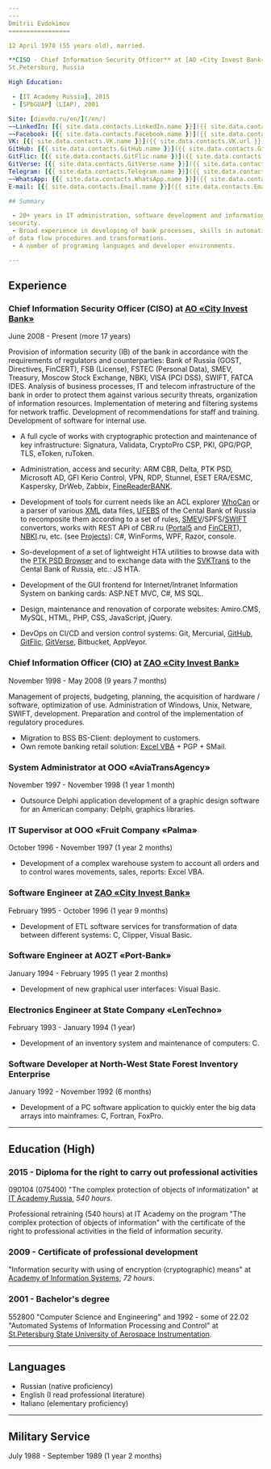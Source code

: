 ```yaml
---
---
Dmitrii Evdokimov
=================

12 April 1970 (55 years old), married.

**CISO - Chief Information Security Officer** at [AO «City Invest Bank»]  
St.Petersburg, Russia

High Education:

 - [IT Academy Russia], 2015
 - [SPbGUAP] (LIAP), 2001

Site: [dievdo.ru/en/](/en/)  
~~LinkedIn: [{{ site.data.contacts.LinkedIn.name }}]({{ site.data.contacts.LinkedIn.url }})~~ (closed in Russia)  
~~Facebook: [{{ site.data.contacts.Facebook.name }}]({{ site.data.contacts.Facebook.url }})~~ (closed in Russia)  
VK: [{{ site.data.contacts.VK.name }}]({{ site.data.contacts.VK.url }}) (in Russian)  
GitHub: [{{ site.data.contacts.GitHub.name }}]({{ site.data.contacts.GitHub.url }})  
GitFlic: [{{ site.data.contacts.GitFlic.name }}]({{ site.data.contacts.GitFlic.url }})  
GitVerse: [{{ site.data.contacts.GitVerse.name }}]({{ site.data.contacts.GitVerse.url }})  
Telegram: [{{ site.data.contacts.Telegram.name }}]({{ site.data.contacts.Telegram.url }})  
~~WhatsApp: [{{ site.data.contacts.WhatsApp.name }}]({{ site.data.contacts.WhatsApp.url }})~~  
E-mail: [{{ site.data.contacts.Email.name }}]({{ site.data.contacts.Email.url }})

## Summary

 - 20+ years in IT administration, software development and information 
security.
 - Broad experience in developing of bank processes, skills in automatization 
of data flow procedures and transformations.
 - A number of programing languages and developer environments.

---
```


## Experience

### Chief Information Security Officer (CISO) at [AO «City Invest Bank»]

June 2008 - Present (more 17 years)

Provision of information security (IB) of the bank in accordance with 
the requirements of regulators and counterparties: Bank of Russia 
(GOST, Directives, FinCERT), FSB (License), FSTEC (Personal Data), SMEV, 
Treasury, Moscow Stock Exchange, NBKI, VISA (PCI DSS), SWIFT, FATCA IDES. 
Analysis of business processes, IT and telecom infrastructure of the bank 
in order to protect them against various security threats, organization 
of information resources. 
Implementation of metering and filtering systems for network traffic. 
Development of recommendations for staff and training. 
Development of software for internal use.

 - A full cycle of works with cryptographic protection and maintenance 
of key infrastructure: 
Signatura, Validata, CryptoPro CSP, PKI, GPG/PGP, TLS, eToken, ruToken.

 - Administration, access and security: 
ARM CBR, Delta, PTK PSD, Microsoft AD, GFI Kerio Control, VPN, RDP, Stunnel,
ESET ERA/ESMC, Kaspersky, DrWeb, Zabbix, [FineReaderBANK].

 - Development of tools for current needs like an ACL explorer [WhoCan] or
a parser of various [XML] data files, [UFEBS] of the Cental Bank of Russia to
recomposite them according to a set of rules, [SMEV]/SPFS/[SWIFT] convertors,
works with REST API of CBR.ru ([Portal5] and [FinCERT]), [NBKI].ru, etc.
(see [Projects]):
C#, WinForms, WPF, Razor, console.

 - So-development of a set of lightweight HTA utilities to browse data with
the [PTK PSD Browser] and to exchange data with the [SVKTrans] to the Cental
Bank of Russia, etc.: 
JS HTA.

 - Development of the GUI frontend for Internet/Intranet Information System 
on banking cards: ASP.NET MVC, C#, MS SQL.

 - Design, maintenance and renovation of corporate websites: 
Amiro.CMS, MySQL, HTML, PHP, CSS, JavaScript, jQuery.

 - DevOps on CI/CD and version control systems: 
Git, Mercurial, [GitHub], [GitFlic], [GitVerse], Bitbucket, AppVeyor.

### Chief Information Officer (CIO) at [ZAO «City Invest Bank»]

November 1998 - May 2008 (9 years 7 months)

Management of projects, budgeting, planning, 
the acquisition of hardware / software, optimization of use. 
Administration of Windows, Unix, Netware, SWIFT, development. 
Preparation and control of the implementation of regulatory procedures. 

 - Migration to BSS BS-Client: deployment to customers.
 - Own remote banking retail solution: [Excel VBA] + PGP + SMail.

### System Administrator at OOO «AviaTransAgency»

November 1997 - November 1998 (1 year 1 month)

 - Outsource Delphi application development of a graphic design software 
for an American company: Delphi, graphics libraries.

### IT Supervisor at OOO «Fruit Company «Palma»

October 1996 - November 1997 (1 year 2 months)

 - Development of a complex warehouse system to account all orders and to 
control wares movements, sales, reports: Excel VBA.
 
### Software Engineer at [ZAO «City Invest Bank»]

February 1995 - October 1996 (1 year 9 months)

 - Development of ETL software services for transformation of data between 
different systems: C, Clipper, Visual Basic.

### Software Engineer at AOZT «Port-Bank»

January 1994 - February 1995 (1 year 2 months)

 - Development of new graphical user interfaces: Visual Basic.

### Electronics Engineer at State Company «LenTechno»

February 1993 - January 1994 (1 year)

 - Development of an inventory system and maintenance of computers: C.

### Software Developer at North-West State Forest Inventory Enterprise

January 1992 - November 1992 (6 months)

 - Development of a PC software application to quickly enter the big data
arrays into mainframes: C, Fortran, FoxPro.

---

## Education (High)

### 2015 - Diploma for the right to carry out professional activities

090104 (075400) "The complex protection of objects of informatization"
at [IT Academy Russia], *540 hours*.

Professional retraining (540 hours) at IT Academy on the program 
"The complex protection of objects of information" with the certificate 
of the right to professional activities in the field of information security.

### 2009 - Certificate of professional development

"Information security with using of encryption (cryptographic) means" 
at [Academy of Information Systems], *72 hours*.

### 2001 - Bachelor's degree

552800 "Computer Science and Engineering" and
1992 - some of 22.02 "Automated Systems of Information Processing and Control"
at [St.Petersburg State University of Aerospace Instrumentation].

---

## Languages

 - Russian (native proficiency)
 - English (I read professional literature)
 - Italiano (elementary proficiency)

---

## Military Service

July 1988 - September 1989 (1 year 2 months)


[AO «City Invest Bank»]: https://cibank.ru/en/
[ZAO «City Invest Bank»]: https://cibank.ru/en/
[IT Academy Russia]: https://www.academy.it.ru/
[Academy of Information Systems]: https://infosystems.ru/
[SPbGUAP]: https://guap.ru/
[St.Petersburg State University of Aerospace Instrumentation]: http://suai.ru/

[GitHub]: https://github.com/diev
[GitFlic]: https://gitflic.ru/user/diev
[GitVerse]: https://gitverse.ru/diev
[Projects]: /en/projects "Software Projects done"
[Verba-OW]: /Verba-OW-Automation
[WhoCan]: /WhoCan
[XML]: /ReplForms
[UFEBS]: /Ufebs-N
[SMEV]: /SMEV-Works
[SWIFT]: /Ufebs-Works
[Portal5]: /Portal5-Works
[FinCERT]: /FinCERT-Client
[NBKI]: /Api5704
[SVKTrans]: /SVK-Transport-hta
[PTK PSD Browser]: /PTK-PSD-Browser-hta
[FineReaderBANK]: /ConvertFRBtoABS
[Excel VBA]: /Excel-VBA-Collection
